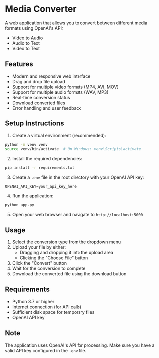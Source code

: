 # Media Converter

A web application that allows you to convert between different media formats using OpenAI's API:
- Video to Audio
- Audio to Text
- Video to Text

## Features
- Modern and responsive web interface
- Drag and drop file upload
- Support for multiple video formats (MP4, AVI, MOV)
- Support for multiple audio formats (WAV, MP3)
- Real-time conversion status
- Download converted files
- Error handling and user feedback

## Setup Instructions

1. Create a virtual environment (recommended):
```bash
python -m venv venv
source venv/bin/activate  # On Windows: venv\Scripts\activate
```

2. Install the required dependencies:
```bash
pip install -r requirements.txt
```

3. Create a `.env` file in the root directory with your OpenAI API key:
```
OPENAI_API_KEY=your_api_key_here
```

4. Run the application:
```bash
python app.py
```

5. Open your web browser and navigate to `http://localhost:5000`

## Usage

1. Select the conversion type from the dropdown menu
2. Upload your file by either:
   - Dragging and dropping it into the upload area
   - Clicking the "Choose File" button
3. Click the "Convert" button
4. Wait for the conversion to complete
5. Download the converted file using the download button

## Requirements
- Python 3.7 or higher
- Internet connection (for API calls)
- Sufficient disk space for temporary files
- OpenAI API key

## Note
The application uses OpenAI's API for processing. Make sure you have a valid API key configured in the `.env` file. 